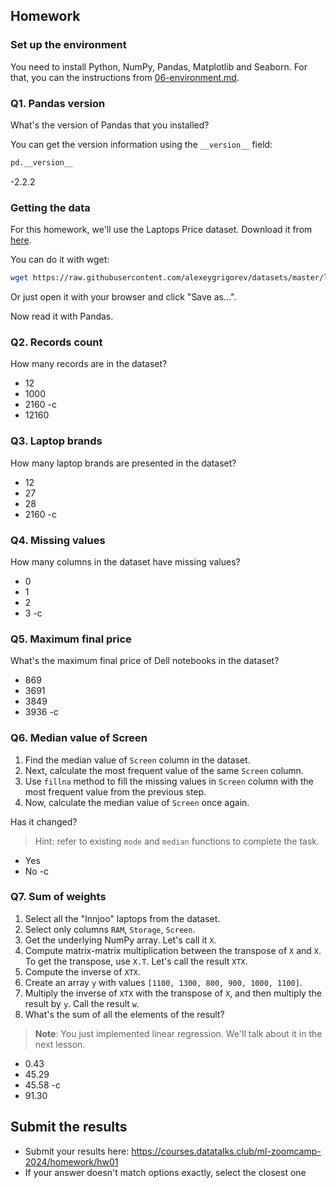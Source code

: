 ## Homework

### Set up the environment

You need to install Python, NumPy, Pandas, Matplotlib and Seaborn. For that, you can the instructions from
[06-environment.md](../../../01-intro/06-environment.md).

### Q1. Pandas version

What's the version of Pandas that you installed?

You can get the version information using the `__version__` field:

```python
pd.__version__
```
-2.2.2

### Getting the data 

For this homework, we'll use the Laptops Price dataset. Download it from 
[here](https://raw.githubusercontent.com/alexeygrigorev/datasets/master/laptops.csv).

You can do it with wget:

```bash
wget https://raw.githubusercontent.com/alexeygrigorev/datasets/master/laptops.csv
```

Or just open it with your browser and click "Save as...".

Now read it with Pandas.

### Q2. Records count

How many records are in the dataset?

- 12
- 1000
- 2160 -c
- 12160

### Q3. Laptop brands

How many laptop brands are presented in the dataset?

- 12
- 27
- 28
- 2160 -c

### Q4. Missing values

How many columns in the dataset have missing values?

- 0
- 1
- 2
- 3 -c

### Q5. Maximum final price

What's the maximum final price of Dell notebooks in the dataset?

- 869
- 3691
- 3849
- 3936 -c

### Q6. Median value of Screen

1. Find the median value of `Screen` column in the dataset.
2. Next, calculate the most frequent value of the same `Screen` column.
3. Use `fillna` method to fill the missing values in `Screen` column with the most frequent value from the previous step.
4. Now, calculate the median value of `Screen` once again.

Has it changed?

> Hint: refer to existing `mode` and `median` functions to complete the task.

- Yes
- No -c

### Q7. Sum of weights

1. Select all the "Innjoo" laptops from the dataset.
2. Select only columns `RAM`, `Storage`, `Screen`.
3. Get the underlying NumPy array. Let's call it `X`.
4. Compute matrix-matrix multiplication between the transpose of `X` and `X`. To get the transpose, use `X.T`. Let's call the result `XTX`.
5. Compute the inverse of `XTX`.
6. Create an array `y` with values `[1100, 1300, 800, 900, 1000, 1100]`.
7. Multiply the inverse of `XTX` with the transpose of `X`, and then multiply the result by `y`. Call the result `w`.
8. What's the sum of all the elements of the result?

> **Note**: You just implemented linear regression. We'll talk about it in the next lesson.

- 0.43
- 45.29
- 45.58 -c
- 91.30


## Submit the results

* Submit your results here: https://courses.datatalks.club/ml-zoomcamp-2024/homework/hw01
* If your answer doesn't match options exactly, select the closest one
